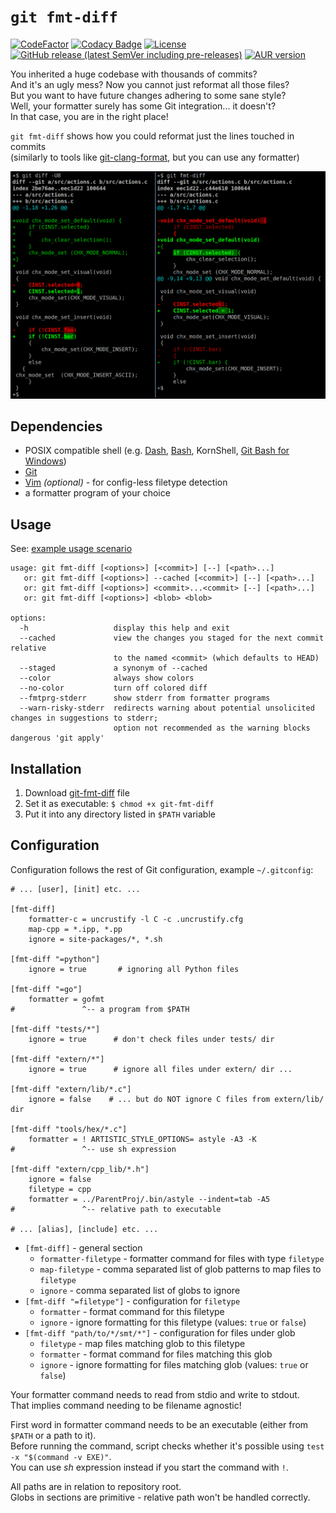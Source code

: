 `git fmt-diff`
==============

[![CodeFactor](https://www.codefactor.io/repository/github/jorengarenar/git-fmt-diff/badge)](https://www.codefactor.io/repository/github/jorengarenar/git-fmt-diff)
[![Codacy Badge](https://app.codacy.com/project/badge/Grade/668fa22e10dc4e029075604acc80cd08)](https://app.codacy.com/gh/Jorengarenar/git-fmt-diff/dashboard?utm_source=gh&utm_medium=referral&utm_content=&utm_campaign=Badge_grade)
[![License](https://img.shields.io/github/license/Jorengarenar/git-fmt-diff)](https://github.com/Jorengarenar/git-fmt-diff/blob/master/LICENSE)
[![GitHub release (latest SemVer including pre-releases)](https://img.shields.io/github/v/release/Jorengarenar/git-fmt-diff?include_prereleases&sort=semver)](https://github.com/Jorengarenar/git-fmt-diff/releases)
[![AUR version](https://img.shields.io/aur/version/git-fmt-diff)](https://aur.archlinux.org/packages/git-fmt-diff)

You inherited a huge codebase with thousands of commits?  
And it's an ugly mess? Now you cannot just reformat all those files?  
But you want to have future changes adhering to some sane style?  
Well, your formatter surely has some Git integration... it doesn't?  
In that case, you are in the right place!  

`git fmt-diff` shows how you could reformat just the lines touched in commits  
(similarly to tools like [git-clang-format](https://clang.llvm.org/docs/ClangFormat.html#git-integration), but you can use any formatter)

![screenshot](screenshot.png)

## Dependencies

* POSIX compatible shell (e.g. [Dash](http://gondor.apana.org.au/~herbert/dash/), [Bash](https://www.gnu.org/software/bash/), KornShell, [Git Bash for Windows](https://gitforwindows.org/))
* [Git](https://git-scm.com/)
* [Vim](https://www.vim.org/) _(optional)_ - for config-less filetype detection
* a formatter program of your choice

## Usage

See: [example usage scenario](scenario.md)

```
usage: git fmt-diff [<options>] [<commit>] [--] [<path>...]
   or: git fmt-diff [<options>] --cached [<commit>] [--] [<path>...]
   or: git fmt-diff [<options>] <commit>...<commit> [--] [<path>...]
   or: git fmt-diff [<options>] <blob> <blob>

options:
  -h                   display this help and exit
  --cached             view the changes you staged for the next commit relative
                       to the named <commit> (which defaults to HEAD)
  --staged             a synonym of --cached
  --color              always show colors
  --no-color           turn off colored diff
  --fmtprg-stderr      show stderr from formatter programs
  --warn-risky-stderr  redirects warning about potential unsolicited changes in suggestions to stderr;
                       option not recommended as the warning blocks dangerous 'git apply'
```

## Installation

1. Download [git-fmt-diff](https://raw.githubusercontent.com/Jorengarenar/git-fmt-diff/master/git-fmt-diff) file
2. Set it as executable: `$ chmod +x git-fmt-diff`
3. Put it into any directory listed in `$PATH` variable

## Configuration

Configuration follows the rest of Git configuration, example `~/.gitconfig`:
```gitconfig
# ... [user], [init] etc. ...

[fmt-diff]
    formatter-c = uncrustify -l C -c .uncrustify.cfg
    map-cpp = *.ipp, *.pp
    ignore = site-packages/*, *.sh

[fmt-diff "=python"]
    ignore = true       # ignoring all Python files

[fmt-diff "=go"]
    formatter = gofmt
#               ^-- a program from $PATH

[fmt-diff "tests/*"]
    ignore = true      # don't check files under tests/ dir

[fmt-diff "extern/*"]
    ignore = true      # ignore all files under extern/ dir ...

[fmt-diff "extern/lib/*.c"]
    ignore = false    # ... but do NOT ignore C files from extern/lib/ dir

[fmt-diff "tools/hex/*.c"]
    formatter = ! ARTISTIC_STYLE_OPTIONS= astyle -A3 -K
#               ^-- use sh expression

[fmt-diff "extern/cpp_lib/*.h"]
    ignore = false
    filetype = cpp
    formatter = ../ParentProj/.bin/astyle --indent=tab -A5
#               ^-- relative path to executable

# ... [alias], [include] etc. ...
```

* `[fmt-diff]` - general section
  * `formatter-filetype` - formatter command for files with type `filetype`
  * `map-filetype` - comma separated list of glob patterns to map files to `filetype`
  * `ignore` - comma separated list of globs to ignore
* `[fmt-diff "=filetype"]` - configuration for `filetype`
  * `formatter` - format command for this filetype
  * `ignore` - ignore formatting for this filetype (values: `true` or `false`)
* `[fmt-diff "path/to/*/smt/*"]` - configuration for files under glob
  * `filetype` - map files matching glob to this filetype
  * `formatter` - format command for files matching this glob
  * `ignore` - ignore formatting for files matching glob (values: `true` or `false`)

Your formatter command needs to read from stdio and write to stdout.  
That implies command needing to be filename agnostic!

First word in formatter command needs to be an executable (either from `$PATH` or a path to it).  
Before running the command, script checks whether it's possible using `test -x "$(command -v EXE)"`.  
You can use _sh_ expression instead if you start the command with `!`.

All paths are in relation to repository root.  
Globs in sections are primitive - relative path won't be handled correctly.

